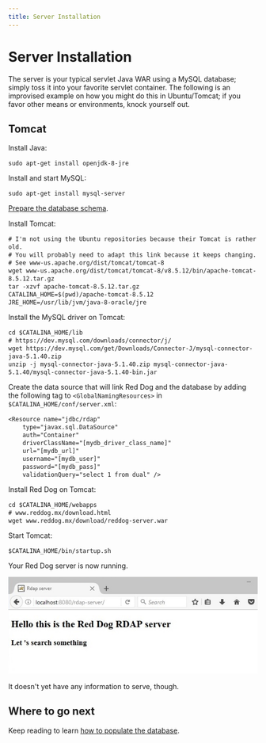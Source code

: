 ```yaml
---
title: Server Installation
---
```


# Server Installation

The server is your typical servlet Java WAR using a MySQL database; simply toss it into your favorite servlet container. The following is an improvised example on how you might do this in Ubuntu/Tomcat; if you favor other means or environments, knock yourself out.

## Tomcat

Install Java:

	sudo apt-get install openjdk-8-jre

Install and start MySQL:

	sudo apt-get install mysql-server

[Prepare the database schema](database-schema.html).

Install Tomcat:

	# I'm not using the Ubuntu repositories because their Tomcat is rather old.
	# You will probably need to adapt this link because it keeps changing.
	# See www-us.apache.org/dist/tomcat/tomcat-8
	wget www-us.apache.org/dist/tomcat/tomcat-8/v8.5.12/bin/apache-tomcat-8.5.12.tar.gz
	tar -xzvf apache-tomcat-8.5.12.tar.gz
	CATALINA_HOME=$(pwd)/apache-tomcat-8.5.12
	JRE_HOME=/usr/lib/jvm/java-8-oracle/jre

Install the MySQL driver on Tomcat:

	cd $CATALINA_HOME/lib
	# https://dev.mysql.com/downloads/connector/j/
	wget https://dev.mysql.com/get/Downloads/Connector-J/mysql-connector-java-5.1.40.zip
	unzip -j mysql-connector-java-5.1.40.zip mysql-connector-java-5.1.40/mysql-connector-java-5.1.40-bin.jar

Create the data source that will link Red Dog and the database by adding the following tag to `<GlobalNamingResources>` in `$CATALINA_HOME/conf/server.xml`:

	<Resource name="jdbc/rdap"
	    type="javax.sql.DataSource"
	    auth="Container"
	    driverClassName="[mydb_driver_class_name]"
	    url="[mydb_url]"
	    username="[mydb_user]"
	    password="[mydb_pass]"
	    validationQuery="select 1 from dual" />

Install Red Dog on Tomcat:

	cd $CATALINA_HOME/webapps
	# www.reddog.mx/download.html
	wget www.reddog.mx/download/reddog-server.war

Start Tomcat:

	$CATALINA_HOME/bin/startup.sh

Your Red Dog server is now running.

![Sample Firefox screenshot](img/index-html-firefox.jpg)

It doesn't yet have any information to serve, though.

## Where to go next

Keep reading to learn [how to populate the database](migration.html).

